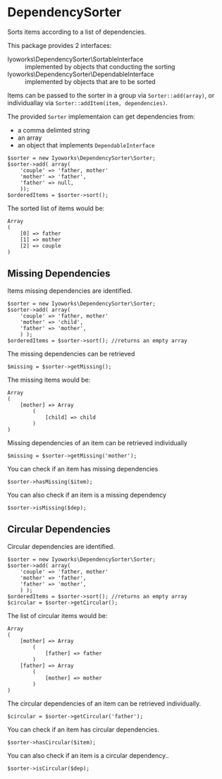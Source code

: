 DependencySorter
================
Sorts items according to a list of dependencies.

This package provides 2 interfaces:
<dl>
  <dt>Iyoworks\DependencySorter\SortableInterface</dt>
  <dd>implemented by objects that conducting the sorting</dd>
  <dt>Iyoworks\DependencySorter\DependableInterface</dt>
  <dd>implemented by objects that are to be sorted</dd>
</dl>

Items can be passed to the sorter in a group via `Sorter::add(array)`, or individuallay via `Sorter::addItem(item, dependencies)`.

The provided `Sorter` implementaion can get dependencies from:

- a comma delimted string
- an array
- an object that implements `DependableInterface`

```
$sorter = new Iyoworks\DependencySorter\Sorter;
$sorter->add( array(
	'couple' => 'father, mother'
	'mother' => 'father',
	'father' => null,
	));
$orderedItems = $sorter->sort();
```
The sorted list of items would be:
```
Array
(
    [0] => father
    [1] => mother
    [2] => couple
)
```
Missing Dependencies
---------
Items missing dependencies are identified.

```
$sorter = new Iyoworks\DependencySorter\Sorter;
$sorter->add( array(
	'couple' => 'father, mother'
	'mother' => 'child',
	'father' => 'mother',
	) );
$orderedItems = $sorter->sort(); //returns an empty array
```
The missing dependencies can be retrieved
```
$missing = $sorter->getMissing(); 
```
The missing items would be:
```
Array
(
    [mother] => Array
        (
            [child] => child
        )
)
```
Missing dependencies of an item can be retrieved individually
```
$missing = $sorter->getMissing('mother'); 
```
You can check if an item has missing dependencies
```
$sorter->hasMissing($item);
```
You can also check if an item is a missing dependency
```
$sorter->isMissing($dep);
```

Circular Dependencies
-----------
Circular dependencies are identified.
```
$sorter = new Iyoworks\DependencySorter\Sorter;
$sorter->add( array(
	'couple' => 'father, mother'
	'mother' => 'father',
	'father' => 'mother',
	) );
$orderedItems = $sorter->sort(); //returns an empty array
$circular = $sorter->getCircular(); 
```
The list of circular items would be:
```
Array
(
    [mother] => Array
        (
            [father] => father
        )
    [father] => Array
        (
            [mother] => mother
        )
)
```
The circular dependencies of an item can be retrieved individually.
```
$circular = $sorter->getCircular('father'); 
```
You can check if an item has circular dependencies.
```
$sorter->hasCircular($item);
```
You can also check if an item is a circular dependency..
```
$sorter->isCircular($dep);
```
